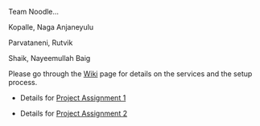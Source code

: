 Team Noodle...

Kopalle, Naga Anjaneyulu

Parvataneni, Rutvik

Shaik, Nayeemullah Baig



Please go through the [Wiki](https://github.com/airavata-courses/Noodle/wiki) page for details on the services and the setup process.

* Details for [Project Assignment 1](https://github.com/airavata-courses/Noodle/wiki)

* Details for [Project Assignment 2](https://github.com/airavata-courses/Noodle/wiki/Phase_2)
